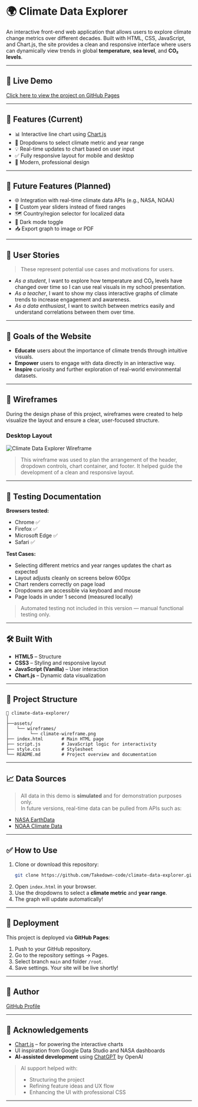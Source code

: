 # 🌍 Climate Data Explorer

An interactive front-end web application that allows users to explore climate change metrics over different decades. Built with HTML, CSS, JavaScript, and Chart.js, the site provides a clean and responsive interface where users can dynamically view trends in global **temperature**, **sea level**, and **CO₂ levels**.

---

## 🚀 Live Demo

[Click here to view the project on GitHub Pages](https://Takedown-code.github.io/climate-data-explorer/)

---

## 📌 Features (Current)

- 📊 Interactive line chart using [Chart.js](https://www.chartjs.org/)
- 🔄 Dropdowns to select climate metric and year range
- 💡 Real-time updates to chart based on user input
- ✅ Fully responsive layout for mobile and desktop
- 🎨 Modern, professional design

---

## 🔭 Future Features (Planned)

- 🌐 Integration with real-time climate data APIs (e.g., NASA, NOAA)
- 📅 Custom year sliders instead of fixed ranges
- 🗺️ Country/region selector for localized data
- 🌙 Dark mode toggle
- 📥 Export graph to image or PDF

---

## 👥 User Stories

> These represent potential use cases and motivations for users.

- *As a student*, I want to explore how temperature and CO₂ levels have changed over time so I can use real visuals in my school presentation.
- *As a teacher*, I want to show my class interactive graphs of climate trends to increase engagement and awareness.
- *As a data enthusiast*, I want to switch between metrics easily and understand correlations between them over time.

---

## 🎯 Goals of the Website

- **Educate** users about the importance of climate trends through intuitive visuals.
- **Empower** users to engage with data directly in an interactive way.
- **Inspire** curiosity and further exploration of real-world environmental datasets.

---

## 🧩 Wireframes

During the design phase of this project, wireframes were created to help visualize the layout and ensure a clear, user-focused structure.

### Desktop Layout

![Climate Data Explorer Wireframe](./assets/wireframes/climate-wireframe.png)

> This wireframe was used to plan the arrangement of the header, dropdown controls, chart container, and footer. It helped guide the development of a clean and responsive layout.

---

## 🧪 Testing Documentation

**Browsers tested:**
- Chrome ✅
- Firefox ✅
- Microsoft Edge ✅
- Safari ✅

**Test Cases:**
- Selecting different metrics and year ranges updates the chart as expected
- Layout adjusts cleanly on screens below 600px
- Chart renders correctly on page load
- Dropdowns are accessible via keyboard and mouse
- Page loads in under 1 second (measured locally)

> Automated testing not included in this version — manual functional testing only.

---

## 🛠️ Built With

- **HTML5** – Structure
- **CSS3** – Styling and responsive layout
- **JavaScript (Vanilla)** – User interaction
- **Chart.js** – Dynamic data visualization

---

## 📂 Project Structure

```
📁 climate-data-explorer/
│
├──assets/
│   └── wireframes/
│        └── climate-wireframe.png
├── index.html       # Main HTML page
├── script.js        # JavaScript logic for interactivity
├── style.css        # Stylesheet
└── README.md        # Project overview and documentation

```

---

## 📈 Data Sources

> All data in this demo is **simulated** and for demonstration purposes only.  
In future versions, real-time data can be pulled from APIs such as:
- [NASA EarthData](https://earthdata.nasa.gov/)
- [NOAA Climate Data](https://www.ncei.noaa.gov/)

---

## ✅ How to Use

1. Clone or download this repository:
   ```bash
   git clone https://github.com/Takedown-code/climate-data-explorer.git
   ```
2. Open `index.html` in your browser.
3. Use the dropdowns to select a **climate metric** and **year range**.
4. The graph will update automatically!

---

## 🚚 Deployment

This project is deployed via **GitHub Pages**:

1. Push to your GitHub repository.
2. Go to the repository settings → Pages.
3. Select branch `main` and folder `/root`.
4. Save settings. Your site will be live shortly!

---

## 👤 Author

[GitHub Profile](https://github.com/Takedown-code)

---

## 🙏 Acknowledgements

- [Chart.js](https://www.chartjs.org/) – for powering the interactive charts
- UI inspiration from Google Data Studio and NASA dashboards
- **AI-assisted development** using [ChatGPT](https://openai.com/chatgpt) by OpenAI

> AI support helped with:
> - Structuring the project
> - Refining feature ideas and UX flow
> - Enhancing the UI with professional CSS

---

